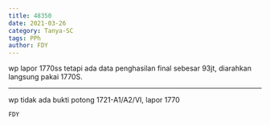 ```yaml
---
title: 48350
date: 2021-03-26
category: Tanya-SC
tags: PPh
author: FDY
---
```


wp lapor 1770ss tetapi ada data penghasilan final sebesar 93jt, diarahkan langsung pakai 1770S.

---

wp tidak ada bukti potong 1721-A1/A2/VI, lapor 1770

`FDY`
